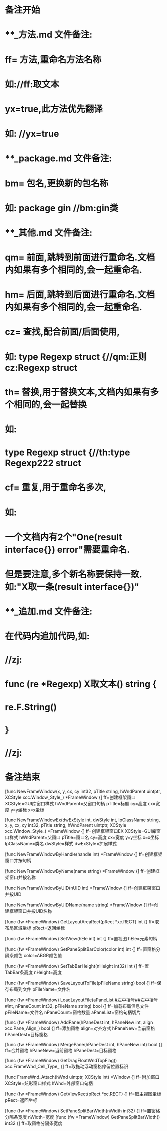 # 备注开始
# **_方法.md 文件备注:
# ff= 方法,重命名方法名称
# 如://ff:取文本
#
# yx=true,此方法优先翻译
# 如: //yx=true

# **_package.md 文件备注:
# bm= 包名,更换新的包名称 
# 如: package gin //bm:gin类

# **_其他.md 文件备注:
# qm= 前面,跳转到前面进行重命名.文档内如果有多个相同的,会一起重命名.
# hm= 后面,跳转到后面进行重命名.文档内如果有多个相同的,会一起重命名.
# cz= 查找,配合前面/后面使用,
# 如: type Regexp struct {//qm:正则 cz:Regexp struct
#
# th= 替换,用于替换文本,文档内如果有多个相同的,会一起替换
# 如:
# type Regexp struct {//th:type Regexp222 struct
#
# cf= 重复,用于重命名多次,
# 如: 
# 一个文档内有2个"One(result interface{}) error"需要重命名.
# 但是要注意,多个新名称要保持一致. 如:"X取一条(result interface{})"

# **_追加.md 文件备注:
# 在代码内追加代码,如:
# //zj:
# func (re *Regexp) X取文本() string { 
# re.F.String()
# }
# //zj:
# 备注结束

[func NewFrameWindow(x, y, cx, cy int32, pTitle string, hWndParent uintptr, XCStyle xcc.Window_Style_) *FrameWindow {]
ff=创建框架窗口
XCStyle=GUI库窗口样式
hWndParent=父窗口句柄
pTitle=标题
cy=高度
cx=宽度
y=y坐标
x=x坐标

[func NewFrameWindowEx(dwExStyle int, dwStyle int, lpClassName string, x, y, cx, cy int32, pTitle string, hWndParent uintptr, XCStyle xcc.Window_Style_) *FrameWindow {]
ff=创建框架窗口EX
XCStyle=GUI库窗口样式
hWndParent=父窗口
pTitle=窗口名
cy=高度
cx=宽度
y=y坐标
x=x坐标
lpClassName=类名
dwStyle=样式
dwExStyle=扩展样式

[func NewFrameWindowByHandle(handle int) *FrameWindow {]
ff=创建框架窗口并按句柄

[func NewFrameWindowByName(name string) *FrameWindow {]
ff=创建框架窗口并按名称

[func NewFrameWindowByUID(nUID int) *FrameWindow {]
ff=创建框架窗口并按UID

[func NewFrameWindowByUIDName(name string) *FrameWindow {]
ff=创建框架窗口并按UID名称

[func (fw *FrameWindow) GetLayoutAreaRect(pRect *xc.RECT) int {]
ff=取布局区域坐标
pRect=返回坐标

[func (fw *FrameWindow) SetView(hEle int) int {]
ff=置视图
hEle=元素句柄

[func (fw *FrameWindow) SetPaneSplitBarColor(color int) int {]
ff=置窗格分隔条颜色
color=ABGR颜色值

[func (fw *FrameWindow) SetTabBarHeight(nHeight int32) int {]
ff=置TabBar条高度
nHeight=高度

[func (fw *FrameWindow) SaveLayoutToFile(pFileName string) bool {]
ff=保存布局到文件
pFileName=文件名

[func (fw *FrameWindow) LoadLayoutFile(aPaneList #左中括号##右中括号#int, nPaneCount int32, pFileName string) bool {]
ff=加载布局信息文件
pFileName=文件名
nPaneCount=窗格数量
aPaneList=窗格句柄切片

[func (fw *FrameWindow) AddPane(hPaneDest int, hPaneNew int, align xcc.Pane_Align_) bool {]
ff=添加窗格
align=对齐方式
hPaneNew=当前窗格
hPaneDest=目标窗格

[func (fw *FrameWindow) MergePane(hPaneDest int, hPaneNew int) bool {]
ff=合并窗格
hPaneNew=当前窗格
hPaneDest=目标窗格

[func (fw *FrameWindow) GetDragFloatWndTopFlag() xcc.FrameWnd_Cell_Type_ {]
ff=取拖动浮动窗格停留位置标识

[func FrameWnd_Attach(hWnd uintptr, XCStyle int) *Window {]
ff=附加窗口
XCStyle=炫彩窗口样式
hWnd=外部窗口句柄

[func (fw *FrameWindow) GetViewRect(pRect *xc.RECT) {]
ff=取主视图坐标
pRect=返回坐标

[func (fw *FrameWindow) SetPaneSplitBarWidth(nWidth int32) {]
ff=置窗格分隔条宽度
nWidth=宽度
[func (fw *FrameWindow) GetPaneSplitBarWidth() int32 {]
ff=取窗格分隔条宽度
